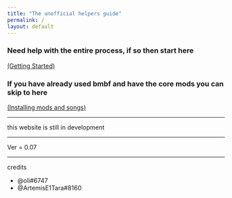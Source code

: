 ```yaml
---
title: "The unofficial helpers guide"
permalink: /
layout: default
---
```


### Need help with the entire process, if so then start here

[(Getting Started)](getting_sidequest.md)

### If you have already used bmbf and have the core mods you can skip to here

[(Installing mods and songs)](installing_mods_songs.md)




















****

this website is still in development

******

Ver = 0.07

******

credits
 - @oli#6747
 - @ArtemisE1Tara#8160
